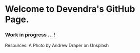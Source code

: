 # Welcome to Devendra's GitHub Page.


### Work in progress ... !

Resources:
A Photo by Andrew Draper on Unsplash
